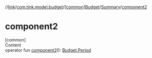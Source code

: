 //[link](../../../index.md)/[com.tink.model.budget](../../index.md)/[[common]Budget](../index.md)/[Summary](index.md)/[component2](component2.md)



# component2  
[common]  
Content  
operator fun [component2](component2.md)(): [Budget.Period](../-period/index.md)  



